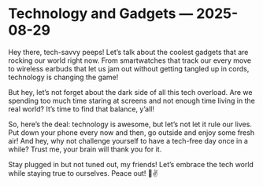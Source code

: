 # Technology and Gadgets — 2025-08-29

Hey there, tech-savvy peeps! Let’s talk about the coolest gadgets that are rocking our world right now. From smartwatches that track our every move to wireless earbuds that let us jam out without getting tangled up in cords, technology is changing the game!

But hey, let’s not forget about the dark side of all this tech overload. Are we spending too much time staring at screens and not enough time living in the real world? It’s time to find that balance, y’all!

So, here’s the deal: technology is awesome, but let’s not let it rule our lives. Put down your phone every now and then, go outside and enjoy some fresh air! And hey, why not challenge yourself to have a tech-free day once in a while? Trust me, your brain will thank you for it.

Stay plugged in but not tuned out, my friends! Let’s embrace the tech world while staying true to ourselves. Peace out! 📱✌️